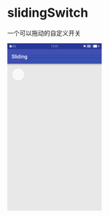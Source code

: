 # slidingSwitch
一个可以拖动的自定义开关

![](https://raw.githubusercontent.com/q97531x/slidingSwitch/master/sliding.gif)
